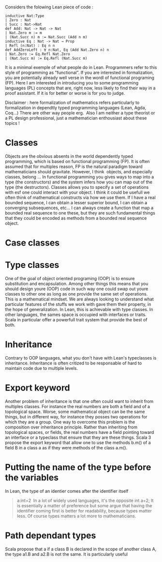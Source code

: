 Considers the folowing Lean piece of code :
```
inductive Nat:Type
| Zero : Nat
| Succ : Nat->Nat
def Add: Nat -> Nat -> Nat
| Nat.Zero m := m
| (Nat.Succ n) m := Nat.Succ (Add n m)
inductive Eq : Nat -> Nat → Prop
| Refl (n:Nat) : Eq n n
def AddZeroLeft : ∀ n:Nat, Eq (Add Nat.Zero n) n
| Nat.Zero := Eq.Refl Nat.Zero
| (Nat.Succ m) := Eq.Refl (Nat.Succ m)
```
It is a minimal exemple of what people do in Lean.
Programmers refer to this style of programming as "functional". If you are interested in formalization, you are potentially already well verse in the wordl of functional programing (FP).  Here I am interested in introducing you to some programming languages (PL) concepts that are, right now, less likely to find their way in a proof assistant. If it is for better or worse is for you to judge.

Disclaimer : here formalization of mathematics refers particularly to formalization in dependtly typed programming languages (Lean, Agda, Coq…) There are other way people erg. 
Also I am neither a type theorist or a PL design professional, just a mathematician enthousiast about these topics !

# Classes
Objects are the obvious absents in the world dependently typed programming, which is based on functional programming (FP).
It is often assumed that for multiples reason, FP is the natural paradigm toward mathematicians should gravitate. However, I think 
objects, and especially classes, belong … In functional programming you gives ways to map into a type (the constructors)
and the system infers how you can map out of the type (the destructors). Classes allows you to specify a set of operations with esf one could interact with your object. I think it could be usefull we often think of mathematical constructs via how we use them. If I have a real bounded sequence, I can obtain a lesser superior bound, I can obtain a converging subsequences, etc… I can always create a function that map a bounded real sequence to one these, but they are such fundamental things that they could be encoded as methods from a bounded real sequence object.
# Case classes
# Type classes
One of the goal of object oriented programing (OOP) is to ensure substitution and encapsulation. Among other things this means that you should design youre (OOP) code in such way one could swap out youre classes to other one as long as one provide the same set of operations. 
This is a mathematical mindset. We are always looking to understand what particular features of the stuffs we work with gave them their property, in the hope of generalization.
In Lean, this is achievable with type classes. In other languages, the sames space is occupied with interfaces or traits. Scala in particular offer a powerfull trait system that provide the best of both.
# Inheritance
Contrary to OOP languages, what you don't have with Lean's typeclasses is inheritance. Inheritance is often critized to be responsable of hard to maintain code due to multiple levels.
# Export keyword
Another problem of inheritance is that one often could want to inherit from multiples classes. For instance the real numbers are both a field and of a topological space. Worse, some mathematical object can be the same things, but in different way, for instance they posses two operations for which they are a group.
One way to overcome this problem is the composition over inheritance principle. Rather than inheriting from topological spaces, or fields, the real numbers have a field pointing toward an interface or a typeclass that ensure that they are these things.
Scala 3 propose the export keyword that allow one to use the methods b.m() of a field B in a class a as if they were methods of the class a.m().
# Putting the name of the type before the variables
In Lean, the type of an identier comes after the identifier itself
>a:int=2 
In a lot of widely used languages, it's the opposite
>int a=2;
It is essentially a matter of preference but some argue that having the identifier coming first is better for readability, because types matter less. Of course types matters a lot more to mathematicians.
# Path dependant types
Scala propose that a if a class B is declared in the scope of another class A, the type a1.B and a2.B is not the same. It is particularly useful
